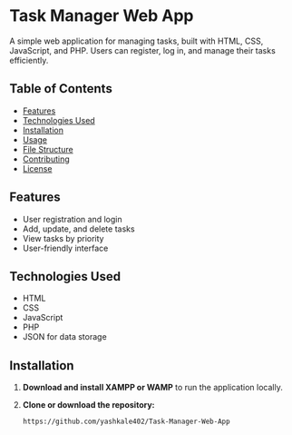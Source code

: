 # Task Manager Web App

A simple web application for managing tasks, built with HTML, CSS, JavaScript, and PHP. Users can register, log in, and manage their tasks efficiently.

## Table of Contents

- [Features](#features)
- [Technologies Used](#technologies-used)
- [Installation](#installation)
- [Usage](#usage)
- [File Structure](#file-structure)
- [Contributing](#contributing)
- [License](#license)

## Features

- User registration and login
- Add, update, and delete tasks
- View tasks by priority
- User-friendly interface

## Technologies Used

- HTML
- CSS
- JavaScript
- PHP
- JSON for data storage

## Installation

1. **Download and install XAMPP or WAMP** to run the application locally.
   
2. **Clone or download the repository:**

   ```bash
   https://github.com/yashkale402/Task-Manager-Web-App
   
